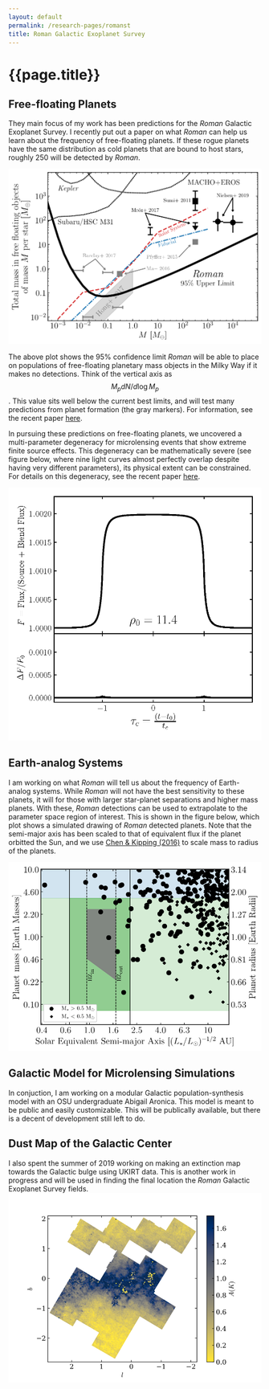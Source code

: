 ```yaml
---
layout: default
permalink: /research-pages/romanst
title: Roman Galactic Exoplanet Survey
---
```

# {{page.title}}

## Free-floating Planets

They main focus of my work has been predictions for the *Roman* Galactic Exoplanet Survey. I recently put out a paper on what *Roman* can help us learn about the frequency of free-floating planets. If these rogue planets have the same distribution as cold planets that are bound to host stars, roughly 250 will be detected by *Roman*.

![limit_plot](../assets/img/limit_plot_comp.png)

The above plot shows the 95% confidence limit *Roman* will be able to place on populations of free-floating planetary mass objects in the Milky Way if it makes no detections. Think of the vertical axis as $$M_p dN/d\log{M_p}$$. This value sits well below the current best limits, and will test many predictions from planet formation (the gray markers). For information, see the recent paper [here](https://ui.adsabs.harvard.edu/abs/2020arXiv200610760J/abstract).

In pursuing these predictions on free-floating planets, we uncovered a multi-parameter degeneracy for microlensing events that show extreme finite source effects. This degeneracy can be mathematically severe (see figure below, where nine light curves almost perfectly overlap despite having very different parameters), its physical extent can be constrained. For details on this degeneracy, see the recent paper [here](https://ui.adsabs.harvard.edu/abs/2021arXiv210908161J/abstract). 


![degen_plot](../assets/img/eta_example_1.1.png)

## Earth-analog Systems
I am working on what *Roman* will tell us about the frequency of Earth-analog systems. While *Roman* will not have the best sensitivity to these planets, it will for those with larger star-planet separations and higher mass planets. With these, *Roman* detections can be used to extrapolate to the parameter space region of interest. This is shown in the figure below, which plot shows a simulated drawing of *Roman* detected planets. Note that the semi-major axis has been scaled to that of equivalent flux if the planet orbitted the Sun, and we use [Chen & Kipping (2016)](https://ui.adsabs.harvard.edu/abs/2017ApJ...834...17C/abstract) to scale mass to radius of the planets. 

![earth_analog](../assets/img/m_scaleda_hz_chi60_prelim.png)


## Galactic Model for Microlensing Simulations

In conjuction, I am working on a modular Galactic population-synthesis model with an OSU undergraduate Abigail Aronica. This model is meant to be public and easily customizable. This will be publically available, but there is a decent of development still left to do. 

## Dust Map of the Galactic Center

I also spent the summer of 2019 working on making an extinction map towards the Galactic bulge using UKIRT data. This is another work in progress and will be used in finding the final location the *Roman* Galactic Exoplanet Survey fields.
![A_K](../assets/img/A_K.png)
